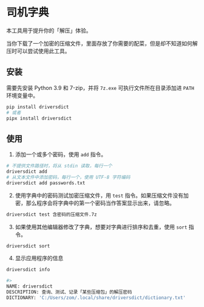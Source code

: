 # 司机字典

本工具用于提升你的「解压」体验。

当你下载了一个加密的压缩文件，里面存放了你需要的配菜，但是却不知道如何解压时可以尝试使用此工具。

## 安装

需要先安装 Python 3.9 和 7-zip，并将 `7z.exe` 可执行文件所在目录添加进 `PATH` 环境变量中。

```sh
pip install driversdict
# 或者
pipx install driversdict
```

## 使用

1. 添加一个或多个密码，使用 `add` 指令。

```sh
# 不提供文件路径时，将从 stdin 读取，每行一个
driversdict add
# 从文本文件中添加密码，每行一个，使用 UTF-8 字符编码
driversdict add passwords.txt
```

2. 使用字典中的密码测试加密压缩文件，用 `test` 指令。如果压缩文件没有加密，那么程序会将字典中的第一个密码当作答案显示出来，请忽略。

```sh
driversdict test 含密码的压缩文件.7z
```

3. 如果使用其他编辑器修改了字典，想要对字典进行排序和去重，使用 `sort` 指令。

```sh
driversdict sort
```

4. 显示应用程序的信息

```sh
driversdict info

#>
NAME: driversdict
DESCRIPTION: 查询、测试、记录「某些压缩包」的解压密码
DICTIONARY: 'C:/Users/zom/.local/share/driversdict/dictionary.txt'
```